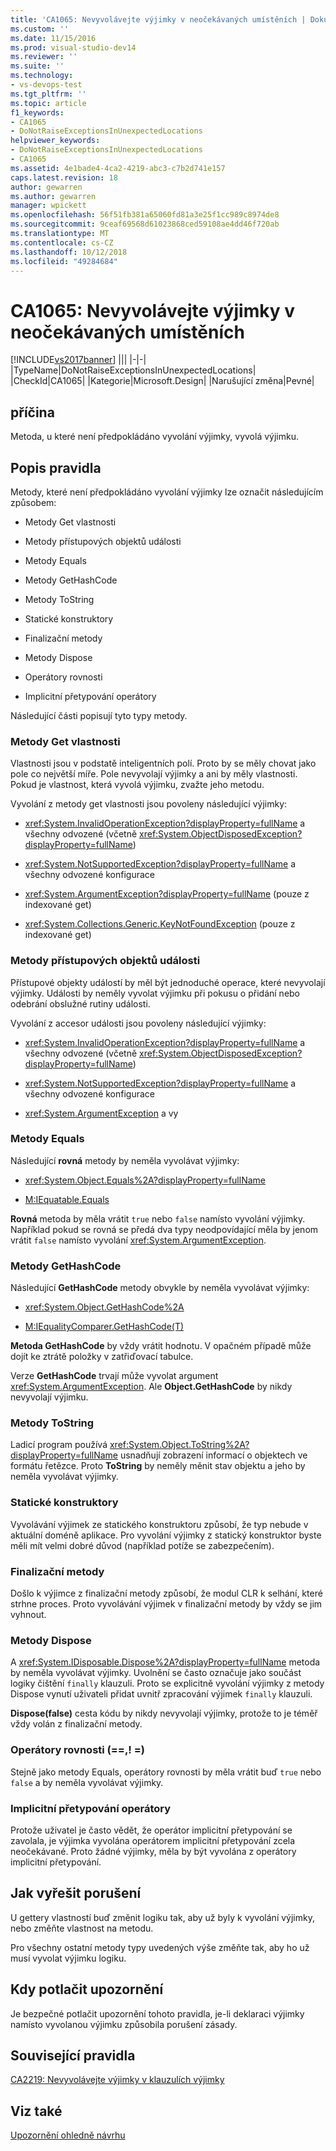 ```yaml
---
title: 'CA1065: Nevyvolávejte výjimky v neočekávaných umístěních | Dokumentace Microsoftu'
ms.custom: ''
ms.date: 11/15/2016
ms.prod: visual-studio-dev14
ms.reviewer: ''
ms.suite: ''
ms.technology:
- vs-devops-test
ms.tgt_pltfrm: ''
ms.topic: article
f1_keywords:
- CA1065
- DoNotRaiseExceptionsInUnexpectedLocations
helpviewer_keywords:
- DoNotRaiseExceptionsInUnexpectedLocations
- CA1065
ms.assetid: 4e1bade4-4ca2-4219-abc3-c7b2d741e157
caps.latest.revision: 18
author: gewarren
ms.author: gewarren
manager: wpickett
ms.openlocfilehash: 56f51fb381a65060fd81a3e25f1cc989c8974de8
ms.sourcegitcommit: 9ceaf69568d61023868ced59108ae4dd46f720ab
ms.translationtype: MT
ms.contentlocale: cs-CZ
ms.lasthandoff: 10/12/2018
ms.locfileid: "49284684"
---
```

# <a name="ca1065-do-not-raise-exceptions-in-unexpected-locations"></a>CA1065: Nevyvolávejte výjimky v neočekávaných umístěních
[!INCLUDE[vs2017banner](../includes/vs2017banner.md)]
|||
|-|-|
|TypeName|DoNotRaiseExceptionsInUnexpectedLocations|
|CheckId|CA1065|
|Kategorie|Microsoft.Design|
|Narušující změna|Pevné|

## <a name="cause"></a>příčina
 Metoda, u které není předpokládáno vyvolání výjimky, vyvolá výjimku.

## <a name="rule-description"></a>Popis pravidla
 Metody, které není předpokládáno vyvolání výjimky lze označit následujícím způsobem:

-   Metody Get vlastnosti

-   Metody přístupových objektů události

-   Metody Equals

-   Metody GetHashCode

-   Metody ToString

-   Statické konstruktory

-   Finalizační metody

-   Metody Dispose

-   Operátory rovnosti

-   Implicitní přetypování operátory

 Následující části popisují tyto typy metody.

### <a name="property-get-methods"></a>Metody Get vlastnosti
 Vlastnosti jsou v podstatě inteligentních polí. Proto by se měly chovat jako pole co největší míře. Pole nevyvolají výjimky a ani by měly vlastnosti. Pokud je vlastnost, která vyvolá výjimku, zvažte jeho metodu.

 Vyvolání z metody get vlastnosti jsou povoleny následující výjimky:

-   <xref:System.InvalidOperationException?displayProperty=fullName> a všechny odvozené (včetně <xref:System.ObjectDisposedException?displayProperty=fullName>)

-   <xref:System.NotSupportedException?displayProperty=fullName> a všechny odvozené konfigurace

-   <xref:System.ArgumentException?displayProperty=fullName> (pouze z indexované get)

-   <xref:System.Collections.Generic.KeyNotFoundException> (pouze z indexované get)

### <a name="event-accessor-methods"></a>Metody přístupových objektů události
 Přístupové objekty událostí by měl být jednoduché operace, které nevyvolají výjimky. Události by neměly vyvolat výjimku při pokusu o přidání nebo odebrání obslužné rutiny události.

 Vyvolání z accesor události jsou povoleny následující výjimky:

-   <xref:System.InvalidOperationException?displayProperty=fullName> a všechny odvozené (včetně <xref:System.ObjectDisposedException?displayProperty=fullName>)

-   <xref:System.NotSupportedException?displayProperty=fullName> a všechny odvozené konfigurace

-   <xref:System.ArgumentException> a vy

### <a name="equals-methods"></a>Metody Equals
 Následující **rovná** metody by neměla vyvolávat výjimky:

-   <xref:System.Object.Equals%2A?displayProperty=fullName>

-   [M:IEquatable.Equals](http://go.microsoft.com/fwlink/?LinkId=113472)

 **Rovná** metoda by měla vrátit `true` nebo `false` namísto vyvolání výjimky. Například pokud se rovná se předá dva typy neodpovídající měla by jenom vrátit `false` namísto vyvolání <xref:System.ArgumentException>.

### <a name="gethashcode-methods"></a>Metody GetHashCode
 Následující **GetHashCode** metody obvykle by neměla vyvolávat výjimky:

-   <xref:System.Object.GetHashCode%2A>

-   [M:IEqualityComparer.GetHashCode(T)](http://go.microsoft.com/fwlink/?LinkId=113477)

 **Metoda GetHashCode** by vždy vrátit hodnotu. V opačném případě může dojít ke ztrátě položky v zatřiďovací tabulce.

 Verze **GetHashCode** trvají může vyvolat argument <xref:System.ArgumentException>. Ale **Object.GetHashCode** by nikdy nevyvolají výjimku.

### <a name="tostring-methods"></a>Metody ToString
 Ladicí program používá <xref:System.Object.ToString%2A?displayProperty=fullName> usnadňují zobrazení informací o objektech ve formátu řetězce. Proto **ToString** by neměly měnit stav objektu a jeho by neměla vyvolávat výjimky.

### <a name="static-constructors"></a>Statické konstruktory
 Vyvolávání výjimek ze statického konstruktoru způsobí, že typ nebude v aktuální doméně aplikace. Pro vyvolání výjimky z statický konstruktor byste měli mít velmi dobré důvod (například potíže se zabezpečením).

### <a name="finalizers"></a>Finalizační metody
 Došlo k výjimce z finalizační metody způsobí, že modul CLR k selhání, které strhne proces. Proto vyvolávání výjimek v finalizační metody by vždy se jim vyhnout.

### <a name="dispose-methods"></a>Metody Dispose
 A <xref:System.IDisposable.Dispose%2A?displayProperty=fullName> metoda by neměla vyvolávat výjimky. Uvolnění se často označuje jako součást logiky čištění `finally` klauzuli. Proto se explicitně vyvolání výjimky z metody Dispose vynutí uživateli přidat uvnitř zpracování výjimek `finally` klauzuli.

 **Dispose(false)** cesta kódu by nikdy nevyvolají výjimky, protože to je téměř vždy volán z finalizační metody.

### <a name="equality-operators--"></a>Operátory rovnosti (==,! =)
 Stejně jako metody Equals, operátory rovnosti by měla vrátit buď `true` nebo `false` a by neměla vyvolávat výjimky.

### <a name="implicit-cast-operators"></a>Implicitní přetypování operátory
 Protože uživatel je často vědět, že operátor implicitní přetypování se zavolala, je výjimka vyvolána operátorem implicitní přetypování zcela neočekávané. Proto žádné výjimky, měla by být vyvolána z operátory implicitní přetypování.

## <a name="how-to-fix-violations"></a>Jak vyřešit porušení
 U gettery vlastností buď změnit logiku tak, aby už byly k vyvolání výjimky, nebo změňte vlastnost na metodu.

 Pro všechny ostatní metody typy uvedených výše změňte tak, aby ho už musí vyvolat výjimku logiku.

## <a name="when-to-suppress-warnings"></a>Kdy potlačit upozornění
 Je bezpečné potlačit upozornění tohoto pravidla, je-li deklaraci výjimky namísto vyvolanou výjimku způsobila porušení zásady.

## <a name="related-rules"></a>Související pravidla
 [CA2219: Nevyvolávejte výjimky v klauzulích výjimky](../code-quality/ca2219-do-not-raise-exceptions-in-exception-clauses.md)

## <a name="see-also"></a>Viz také
 [Upozornění ohledně návrhu](../code-quality/design-warnings.md)



